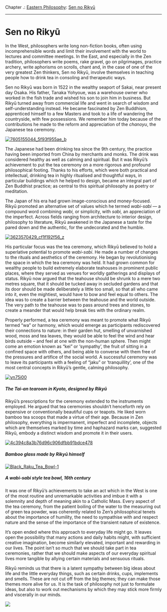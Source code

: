 Chapter .: [Eastern Philosophy](https://www.theschooloflife.com/thebookoflife/category/leisure/eastern-philosophy/): [Sen no Rikyū](https://www.theschooloflife.com/thebookoflife/the-great-eastern-philosophers-sen-no-rikyu/)

* * *

# Sen no Rikyū

In the West, philosophers write long non-fiction books, often using incomprehensible words and limit their involvement with the world to lectures and committee meetings. In the East, and especially in the Zen tradition, philosophers write poems, rake gravel, go on pilgrimages, practice archery, write aphorisms on scrolls, chant and, in the case of one of the very greatest Zen thinkers, Sen no Rikyū, involve themselves in teaching people how to drink tea in consoling and therapeutic ways.

Sen no Rikyū was born in 1522 in the wealthy seaport of Sakai, near present day Osaka. His father, Tanaka Yohyoue, was a warehouse owner who worked in the fish trade and wished his son to join him in business. But Rikyū turned away from commercial life and went in search of wisdom and self-understanding instead. He became fascinated by Zen Buddhism, apprenticed himself to a few Masters and took to a life of wandering the countryside, with few possessions. We remember him today because of the contributions he made to the reform and appreciation of the _chanoyu_, the Japanese tea ceremony.

[![7605155044_5f93f955ae_b](https://www.theschooloflife.com/thebookoflife/wp-content/uploads/2014/11/7605155044_5f93f955ae_b.jpg)](http://www.thebookoflife.org/wp-content/uploads/2014/11/7605155044_5f93f955ae_b.jpg)

The Japanese had been drinking tea since the 9th century, the practice having been imported from China by merchants and monks. The drink was considered healthy as well as calming and spiritual. But it was Rikyū’s achievement to put the tea ceremony on a more rigorous and profound philosophical footing. Thanks to his efforts, which were both practical and intellectual, drinking tea in highly ritualised and thoughtful ways, in particular buildings which he helped to design, became an integral part of Zen Buddhist practice; as central to this spiritual philosophy as poetry or meditation.

The Japan of his era had grown image-conscious and money-focused. Rikyū promoted an alternative set of values which he termed _wabi-sabi_ — a compound word combining _wabi,_ or simplicity, with _sabi,_ an appreciation of the imperfect. Across fields ranging from architecture to interior design, philosophy to literature, Rikyū awakened in the Japanese a taste for the pared down and the authentic, for the undecorated and the humble.

[![3623570429_cf1f192f56_z](https://www.theschooloflife.com/thebookoflife/wp-content/uploads/2014/11/3623570429_cf1f192f56_z.jpg)](http://www.thebookoflife.org/wp-content/uploads/2014/11/3623570429_cf1f192f56_z.jpg)

His particular focus was the tea ceremony, which Rikyū believed to hold a superlative potential to promote _wabi-sabi_. He made a number of changes to the rituals and aesthetics of the ceremony. He began by revolutionising the space in which the tea ceremony was held. It had grown common for wealthy people to build extremely elaborate teahouses in prominent public places, where they served as venues for worldly gatherings and displays of status. Rikyū now argued that the teahouse should be shrunk to a mere two metres square, that it should be tucked away in secluded gardens and that its door should be made deliberately a little too small, so that all who came into it, even the mightiest, would have to bow and feel equal to others. The idea was to create a barrier between the teahouse and the world outside. The very path to the teahouse was to pass around trees and stones, to create a meander that would help break ties with the ordinary realm.&nbsp;

Properly performed, a tea ceremony was meant to promote what Rikyū termed “wa” or harmony, which would emerge as participants rediscovered their connections to nature: in their garden hut, smelling of unvarnished wood, moss and tea leaves, they would be able to feel the wind and hear birds outside – and feel at one with the non-human sphere. Then might come an emotion known as “kei” or ‘sympathy’, the fruit of sitting in a confined space with others, and being able to converse with them free of the pressures and artifice of the social world. A successful ceremony was to leave its participants with a feeling of “jaku” or ‘tranquillity’, one of the most central concepts in Rikyū’s gentle, calming philosophy.

[![yn75i00](https://www.theschooloflife.com/thebookoflife/wp-content/uploads/2014/11/yn75i001.jpg)](http://www.thebookoflife.org/wp-content/uploads/2014/11/yn75i001.jpg)

##### The Tai-an tearoom in Kyoto, designed by Rikyū

Rikyū’s prescriptions for the ceremony extended to the instruments employed. He argued that tea ceremonies shouldn’t henceforth rely on expensive or conventionally beautiful cups or teapots. He liked worn bamboo tea scoops that made a virtue of their age. Because in Zen philosophy, everything is impermanent, imperfect and incomplete, objects which are themselves marked by time and haphazard marks can, suggested Rikyū, embody a distinct wisdom and promote it in their users.&nbsp;

[![4c394c8a3b76d96c906dfbb91bdce478](https://www.theschooloflife.com/thebookoflife/wp-content/uploads/2014/11/4c394c8a3b76d96c906dfbb91bdce478.jpg)](http://www.thebookoflife.org/wp-content/uploads/2014/11/4c394c8a3b76d96c906dfbb91bdce478.jpg)

##### Bamboo glass made by Rikyū himself

[![Black_Raku_Tea_Bowl-1](https://www.theschooloflife.com/thebookoflife/wp-content/uploads/2014/11/Black_Raku_Tea_Bowl-1.jpg)](http://www.thebookoflife.org/wp-content/uploads/2014/11/Black_Raku_Tea_Bowl-1.jpg)

##### A wabi-sabi style tea bowl, 16th century

It was one of Rikyū’s achievements to take an act which in the West is one of the most routine and unremarkable activities and imbue it with a solemnity and depth of meaning akin to a Catholic Mass. Every aspect of the tea ceremony, from the patient boiling of the water to the measuring out of green tea powder, was coherently related to Zen’s philosophical tenets about the importance of humility, the need to sympathise with and respect nature and the sense of the importance of the transient nature of existence.

It’s open ended where this approach to everyday life might go. It leaves open the possibility that many actions and daily habits might, with sufficient creative imagination, become similarly elevated, important and rewarding in our lives. The point isn’t so much that we should take part in tea ceremonies, rather that we should make aspects of our everyday spiritual lives more tangible by allying certain materials and sensuous rituals.

Rikyū reminds us that there is a latent sympathy between big ideas about life and the little everyday things, such as certain drinks, cups, implements and smells. These are not cut off from the big themes; they can make those themes more alive for us. It is the task of philosophy not just to formulate ideas, but also to work out mechanisms by which they may stick more firmly and viscerally in our minds.

[![](https://img.youtube.com/vi/ZpE-XL0u5yI/0.jpg)](//www.youtube.com/embed/ZpE-XL0u5yI? '')
